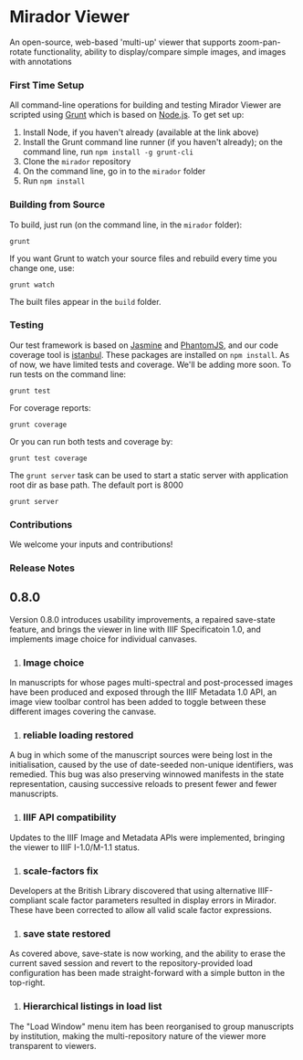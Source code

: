 # Mirador Viewer

An open-source, web-based 'multi-up' viewer that supports zoom-pan-rotate functionality, ability to display/compare simple images, and images with annotations

### First Time Setup

All command-line operations for building and testing Mirador Viewer are scripted using [Grunt](http://gruntjs.com/) which is based on [Node.js](http://nodejs.org/). To get set up:

1. Install Node, if you haven't already (available at the link above)
1. Install the Grunt command line runner (if you haven't already); on the command line, run `npm install -g grunt-cli`
1. Clone the `mirador` repository
1. On the command line, go in to the `mirador` folder
1. Run `npm install`

### Building from Source

To build, just run (on the command line, in the `mirador` folder):

    grunt

If you want Grunt to watch your source files and rebuild every time you change one, use:

    grunt watch

The built files appear in the `build` folder.

### Testing

Our test framework is based on [Jasmine](http://pivotal.github.io/jasmine/) and [PhantomJS](http://phantomjs.org/), and our code coverage tool is [istanbul](http://gotwarlost.github.io/istanbul/).
These packages are installed on `npm install`. As of now, we have limited tests and coverage. We'll be adding more soon. To run tests on the command line:

    grunt test

For coverage reports:

    grunt coverage

Or you can run both tests and coverage by:

    grunt test coverage

The `grunt server` task can be used to start a static server with application root dir as base path. The default port is 8000

    grunt server


### Contributions

We welcome your inputs and contributions!

### Release Notes
## 0.8.0 
Version 0.8.0 introduces usability improvements, a repaired save-state feature, and brings the viewer in line with IIIF Specificatoin 1.0, and implements image choice for individual canvases. 
1. ### Image choice
In manuscripts for whose pages multi-spectral and post-processed images have been produced and exposed through the IIIF Metadata 1.0 API, an image view toolbar control has been added to toggle between these
different images covering the canvase. 
1. ### reliable loading restored 
A bug in which some of the manuscript sources were being lost in the initialisation, caused by the use of date-seeded non-unique identifiers, was remedied. This bug was
also preserving winnowed manifests in the state representation, causing successive reloads to present fewer and fewer manuscripts.
1. ### IIIF API compatibility 
Updates to the IIIF Image and Metadata APIs were implemented, bringing the viewer to IIIF I-1.0/M-1.1 status.
1. ### scale-factors fix 
Developers at the British Library discovered that using alternative IIIF-compliant scale factor parameters resulted in display errors in Mirador. These have been corrected
to allow all valid scale factor expressions.
1. ### save state restored
As covered above, save-state is now working, and the ability to erase the current saved session and revert to the repository-provided load configuration has been made
straight-forward with a simple button in the top-right. 
1. ### Hierarchical listings in load list
The "Load Window" menu item has been reorganised to group manuscripts by institution, making the multi-repository nature of the viewer more transparent to viewers.
